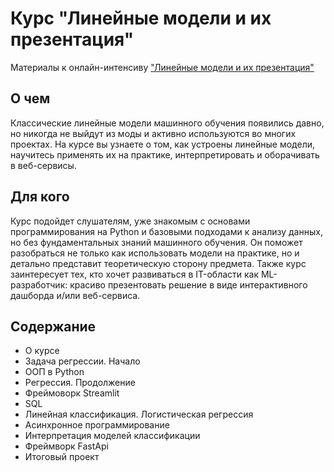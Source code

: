 # Курс "Линейные модели и их презентация"
Материалы к онлайн-интенсиву ["Линейные модели и их презентация"](https://stepik.org/a/177215)

## О чем
Классические линейные модели машинного обучения появились давно, но никогда не выйдут из моды и активно используются во многих проектах. На курсе вы узнаете о том, как устроены линейные модели, научитесь применять их на практике, интерпретировать и оборачивать в веб-сервисы.

## Для кого
Курс подойдет слушателям, уже знакомым с основами программирования на Python и базовыми подходами к анализу данных, но без фундаментальных знаний машинного обучения. Он поможет разобраться не только как использовать модели на практике, но и детально представит теоретическую сторону предмета. Также курс заинтересует тех, кто хочет развиваться в IT-области как ML-разработчик: красиво презентовать решение в виде интерактивного дашборда и/или веб-сервиса.

## Содержание
- О курсе
- Задача регрессии. Начало
- ООП в Python
- Регрессия. Продолжение
- Фреймоворк Streamlit
- SQL
- Линейная классификация. Логистическая регрессия
- Асинхронное программирование
- Интерпретация моделей классификации
- Фреймворк FastApi
- Итоговый проект

